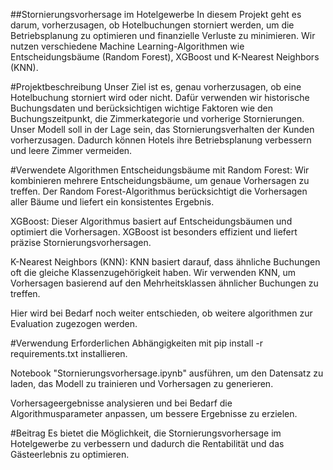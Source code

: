 ##Stornierungsvorhersage im Hotelgewerbe
In diesem Projekt geht es darum, vorherzusagen, ob Hotelbuchungen storniert werden, um die Betriebsplanung zu optimieren und finanzielle Verluste zu minimieren. Wir nutzen verschiedene Machine Learning-Algorithmen wie Entscheidungsbäume (Random Forest), XGBoost und K-Nearest Neighbors (KNN).

#Projektbeschreibung
Unser Ziel ist es, genau vorherzusagen, ob eine Hotelbuchung storniert wird oder nicht. Dafür verwenden wir historische Buchungsdaten und berücksichtigen wichtige Faktoren wie den Buchungszeitpunkt, die Zimmerkategorie und vorherige Stornierungen. Unser Modell soll in der Lage sein, das Stornierungsverhalten der Kunden vorherzusagen. Dadurch können Hotels ihre Betriebsplanung verbessern und leere Zimmer vermeiden.

#Verwendete Algorithmen
Entscheidungsbäume mit Random Forest: Wir kombinieren mehrere Entscheidungsbäume, um genaue Vorhersagen zu treffen. Der Random Forest-Algorithmus berücksichtigt die Vorhersagen aller Bäume und liefert ein konsistentes Ergebnis.

XGBoost: Dieser Algorithmus basiert auf Entscheidungsbäumen und optimiert die Vorhersagen. XGBoost ist besonders effizient und liefert präzise Stornierungsvorhersagen.

K-Nearest Neighbors (KNN): KNN basiert darauf, dass ähnliche Buchungen oft die gleiche Klassenzugehörigkeit haben. Wir verwenden KNN, um Vorhersagen basierend auf den Mehrheitsklassen ähnlicher Buchungen zu treffen.

Hier wird bei Bedarf noch weiter entschieden, ob weitere algorithmen zur Evaluation zugezogen werden.

#Verwendung
Erforderlichen Abhängigkeiten mit pip install -r requirements.txt installieren.

Notebook "Stornierungsvorhersage.ipynb" ausführen, um den Datensatz zu laden, das Modell zu trainieren und Vorhersagen zu generieren.

Vorhersageergebnisse analysieren und bei Bedarf die Algorithmusparameter anpassen, um bessere Ergebnisse zu erzielen.

#Beitrag
Es bietet die Möglichkeit, die Stornierungsvorhersage im Hotelgewerbe zu verbessern und dadurch die Rentabilität und das Gästeerlebnis zu optimieren.
